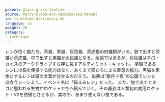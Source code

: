 ```yaml
---
parent: glass-grass-teatime
source: melty-blood-act-cadenza-ps2-manual
id: tsukihime-dictionary-mb
language: ja
weight: 20
category:
- technique
---
```


レンが招く猫たち。茶猫、黒猫、灰色猫、茶虎猫の四種類がいる。弱で出すと茶猫か茶虎猫、中で出すと黒猫か灰色猫となる。余談ではあるが、灰色猫はネロ・カオスのアークドライブすら押し戻すアルティミット・キャット。
夢魔であるレンには猫を使役する能力はなく、あくまで猫たちによる善意の協力。黒猫を素体とするレンは猫の言葉が分かるのだろう。
出典は“歌月十夜”の公園でレンと出会うシーンより。イベント名は「猫まみレン」だった。
また、強で出すとネコと思われる生物がロケットで空へ飛んでいく。その勇姿は人類初の実用ロケット・V2を彷彿とさせるが、実の所、あまり使えない技である。
